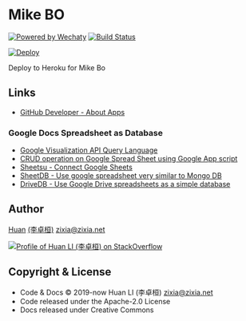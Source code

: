 # Mike BO

[![Powered by Wechaty](https://img.shields.io/badge/Powered%20By-Wechaty-blue.svg)](https://github.com/chatie/wechaty)
[![Build Status](https://travis-ci.com/huan/mike-bo.svg?branch=master)](https://travis-ci.com/huan/mike-bo)


[![Deploy](https://www.herokucdn.com/deploy/button.svg)](https://heroku.com/deploy)

Deploy to Heroku for Mike Bo

## Links

- [GitHub Developer - About Apps](https://developer.github.com/apps/about-apps/)

### Google Docs Spreadsheet as Database

- [Google Visualization API Query Language](https://developers.google.com/chart/interactive/docs/querylanguage)
- [CRUD operation on Google Spread Sheet using Google App script](https://www.crazycodersclub.com/appscript/crud-operation-on-google-spread-sheet-using-google-app-script-html-jquery/)
- [Sheetsu - Connect Google Sheets](https://sheetsu.com/)
- [SheetDB - Use google spreadsheet very similar to Mongo DB](https://github.com/tadam313/sheet-db)
- [DriveDB - Use Google Drive spreadsheets as a simple database](https://github.com/franciscop/drive-db)

## Author

[Huan](https://github.com/huan) [(李卓桓)](http://linkedin.com/in/zixia) <zixia@zixia.net>

[![Profile of Huan LI (李卓桓) on StackOverflow](https://stackoverflow.com/users/flair/1123955.png)](https://stackoverflow.com/users/1123955/huan)

## Copyright & License

- Code & Docs © 2019-now Huan LI (李卓桓) <zixia@zixia.net>
- Code released under the Apache-2.0 License
- Docs released under Creative Commons
